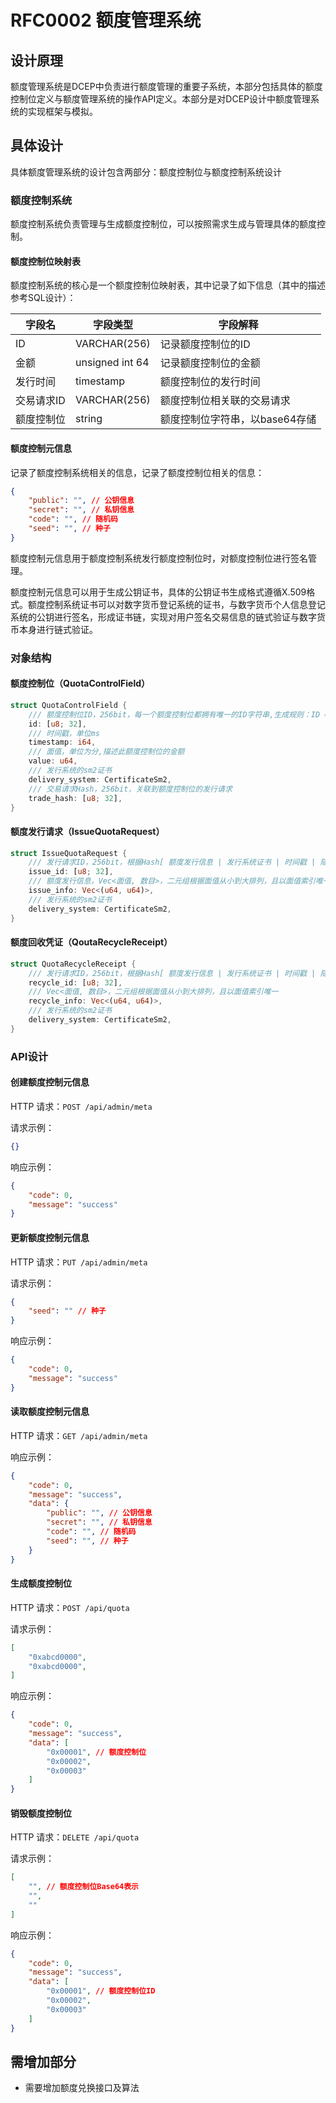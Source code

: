 # RFC0002 额度管理系统

## 设计原理

额度管理系统是DCEP中负责进行额度管理的重要子系统，本部分包括具体的额度控制位定义与额度管理系统的操作API定义。本部分是对DCEP设计中额度管理系统的实现框架与模拟。

## 具体设计

具体额度管理系统的设计包含两部分：额度控制位与额度控制系统设计

### 额度控制系统

额度控制系统负责管理与生成额度控制位，可以按照需求生成与管理具体的额度控制。

#### 额度控制位映射表

额度控制系统的核心是一个额度控制位映射表，其中记录了如下信息（其中的描述参考SQL设计）：

| 字段名     | 字段类型        | 字段解释                       |
| ---------- | --------------- | ------------------------------ |
| ID         | VARCHAR(256)    | 记录额度控制位的ID             |
| 金额       | unsigned int 64 | 记录额度控制位的金额           |
| 发行时间   | timestamp       | 额度控制位的发行时间           |
| 交易请求ID | VARCHAR(256)    | 额度控制位相关联的交易请求     |
| 额度控制位 | string          | 额度控制位字符串，以base64存储 |

#### 额度控制元信息

记录了额度控制系统相关的信息，记录了额度控制位相关的信息：

```json
{
    "public": "", // 公钥信息
    "secret": "", // 私钥信息
    "code": "", // 随机码
    "seed": "", // 种子
}
```

额度控制元信息用于额度控制系统发行额度控制位时，对额度控制位进行签名管理。

额度控制元信息可以用于生成公钥证书，具体的公钥证书生成格式遵循X.509格式。额度控制系统证书可以对数字货币登记系统的证书，与数字货币个人信息登记系统的公钥进行签名，形成证书链，实现对用户签名交易信息的链式验证与数字货币本身进行链式验证。

### 对象结构

#### 额度控制位（QuotaControlField）

```rust
struct QuotaControlField {
    /// 额度控制位ID，256bit，每一个额度控制位都拥有唯一的ID字符串,生成规则：ID = Hasher[ 时间戳 | 面额 | 发行系统标识(证书) | 交易请求哈希 | 随机值 ]
    id: [u8; 32],
    /// 时间戳，单位ms
    timestamp: i64,
    /// 面值，单位为分,描述此额度控制位的金额
    value: u64,
    /// 发行系统的sm2证书
    delivery_system: CertificateSm2,
    /// 交易请求Hash，256bit，关联到额度控制位的发行请求
    trade_hash: [u8; 32],
}
```

#### 额度发行请求（IssueQuotaRequest）

```rust
struct IssueQuotaRequest {
    /// 发行请求ID，256bit，根据Hash[ 额度发行信息 | 发行系统证书 | 时间戳 | 随机值 ]
    issue_id: [u8; 32],
    /// 额度发行信息，Vec<面值, 数目>，二元组根据面值从小到大排列，且以面值索引唯一
    issue_info: Vec<(u64, u64)>,
    /// 发行系统的sm2证书
    delivery_system: CertificateSm2,
}
```

#### 额度回收凭证（QoutaRecycleReceipt）

```rust
struct QuotaRecycleReceipt {
    /// 发行请求ID，256bit，根据Hash[ 额度发行信息 | 发行系统证书 | 时间戳 | 随机值 ]
    recycle_id: [u8; 32],
    /// Vec<面值, 数目>，二元组根据面值从小到大排列，且以面值索引唯一
    recycle_info: Vec<(u64, u64)>,
    /// 发行系统的sm2证书
    delivery_system: CertificateSm2,
}
```

### API设计

#### 创建额度控制元信息

HTTP 请求：`POST /api/admin/meta`

请求示例：

```json
{}
```

响应示例：

```json
{
    "code": 0,
    "message": "success"
}
```

#### 更新额度控制元信息

HTTP 请求：`PUT /api/admin/meta`

请求示例：

```json
{
	"seed": "" // 种子
}
```

响应示例：

```json
{
    "code": 0,
    "message": "success"
}
```

#### 读取额度控制元信息

HTTP 请求：`GET /api/admin/meta`

响应示例：

```json
{
    "code": 0,
    "message": "success",
    "data": {
        "public": "", // 公钥信息
        "secret": "", // 私钥信息
        "code": "", // 随机码
        "seed": "", // 种子
    }
}
```

#### 生成额度控制位

HTTP 请求：`POST /api/quota`

请求示例：

```json
[
    "0xabcd0000",
    "0xabcd0000",
]
```

响应示例：

```json
{
    "code": 0,
    "message": "success",
    "data": [
        "0x00001", // 额度控制位
        "0x00002",
        "0x00003"
    ]
}
```

#### 销毁额度控制位

HTTP 请求：`DELETE /api/quota`

请求示例：

```json
[
    "", // 额度控制位Base64表示
    "",
    ""
]
```

响应示例：

```json
{
    "code": 0,
    "message": "success",
    "data": [
        "0x00001", // 额度控制位ID
        "0x00002",
        "0x00003"
    ]
}
```

## 需增加部分

- 需要增加额度兑换接口及算法